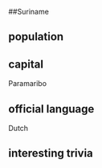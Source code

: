 ##Suriname
## population


## capital
Paramaribo
 
## official language
Dutch

## interesting trivia



